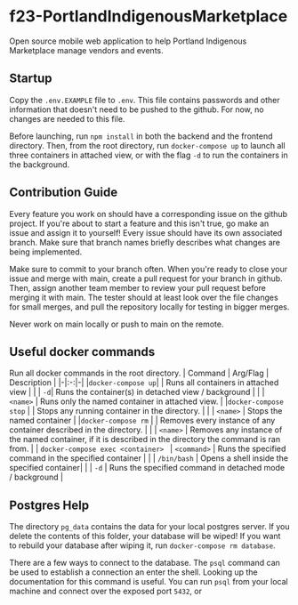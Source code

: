 # f23-PortlandIndigenousMarketplace
Open source mobile web application to help Portland Indigenous Marketplace manage vendors and events.

## Startup
Copy the `.env.EXAMPLE` file to `.env`. This file contains passwords and other information that doesn't need to be pushed to the github. For now, no changes are needed to this file.

Before launching, run `npm install` in both the backend and the frontend directory. Then, from the root directory, run `docker-compose up` to launch all three containers in attached view, or with the flag `-d` to run the containers in the background.

## Contribution Guide
Every feature you work on should have a corresponding issue on the github project. If you're about to start a feature and this isn't true, go make an issue and assign it to yourself! Every issue should have its own associated branch. Make sure that branch names briefly describes what changes are being implemented.

Make sure to commit to your branch often. When you're ready to close your issue and merge with main, create a pull request for your branch in github. Then, assign another team member to review your pull request before merging it with main. The tester should at least look over the file changes for small merges, and pull the repository locally for testing in bigger merges.

Never work on main locally or push to main on the remote.

## Useful docker commands
Run all docker commands in the root directory.
| Command | Arg/Flag | Description |
|-|:-:|-|
|`docker-compose up`|   | Runs all containers in attached view |
| | `-d`| Runs the container(s) in detached view / background |
| | `<name>` | Runs only the named container in attached view. |
|`docker-compose stop` | | Stops any running container in the directory. |
| | `<name>` | Stops the named container |
|`docker-compose rm` | | Removes every instance of any container described in the directory. |
| | `<name>` | Removes any instance of the named container, if it is described in the directory the command is ran from. |
| `docker-compose exec <container> ` | `<command>` | Runs the specified command in the specified container |
| | `/bin/bash` | Opens a shell inside the specified container|
| | `-d` | Runs the specified command in detached mode / background |

## Postgres Help
The directory `pg_data` contains the data for your local postgres server. If you delete the contents of this folder, your database will be wiped! If you want to rebuild your database after wiping it, run `docker-compose rm database`.

There are a few ways to connect to the database. The `psql` command can be used to establish a connection an enter the shell. Looking up the documentation for this command is useful. You can run `psql` from your local machine and connect over the exposed port `5432`, or 
